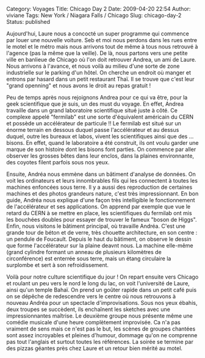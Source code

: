 Category: Voyages
Title: Chicago Day 2
Date: 2009-04-20 22:54
Author: viviane
Tags: New York / Niagara Falls / Chicago
Slug: chicago-day-2
Status: published

Aujourd'hui, Laure nous a concocté un super programme qui commence par louer une nouvelle voiture. Seb et moi nous perdons dans les rues entre le motel et le métro mais nous arrivons tout de même à tous nous retrouvé à l'agence (pas la même que la veille). De là, nous partons vers une petite ville en banlieue de Chicago où l'on doit retrouver Andrea, un ami de Laure. Nous arrivons à l'avance, et nous voilà au milieu d'une sorte de zone industrielle sur le parking d'un hôtel. On cherche un endroit où manger et entrons par hasard dans un petit restaurant Thaï. Il se trouve que c'est leur "grand openning" et nous avons le droit au repas gratuit !

Peu de temps après nous rejoignons Andrea pour ce qui va être, pour la geek scientifique que je suis, un des must du voyage. En effet, Andrea travaille dans un grand laboratoire scientifique situé juste à côté. Ce complexe appelé "fermilab" est une sorte d'équivalent américain du CERN et possède un accélérateur de particule !! Le fermilab est situé sur un énorme terrain en dessous duquel passe l'accélérateur et au dessus duquel, outre les bureaux et labos, vivent les scientifiques ainsi que des ... bisons. En effet, quand le laboratoire a été construit, ils ont voulu garder une marque de son histoire dont les bisons font parties. On commence par aller observer les grosses bêtes dans leur enclos, dans la plaines environnante, des coyotes filent parfois sous nos yeux.

Ensuite, Andréa nous emmène dans un bâtiment d'analyse de données. On voit les ordinateurs et leurs innombrables fils qui les connectent à toutes les machines enfoncées sous terre. Il y a aussi des reproduction de certaines machines et des photos grandeurs nature, c'est très impressionnant. En bon guide, Andréa nous explique d'une façon très intelligible le fonctionnement de l'accélérateur et ses applications. On apprend par exemple que vue le retard du CERN à se mettre en place, les scientifiques du fermilab ont mis les bouchées doubles pour essayer de trouver le fameux "boson de Higgs". Enfin, nous visitons le bâtiment principal, où travaille Andréa. C'est une grande tour de béton et de verre, très chouette architecture, en son centre : un pendule de Foucault. Depuis le haut du bâtiment, on observe le dessin que forme l'accélérateur sur la plaine deavnt nous. La machine elle-même (grand cylindre formant un anneau de plusieurs kilomètres de circonférence) est enterrée sous terre, mais un étang circulaire la surplombe et sert à son refroidissement.

Voilà pour notre culture scientifique du jour ! On repart ensuite vers Chicago et roulant un peu vers le nord le long du lac, on voit l'université de Laure, ainsi qu'un temple Bahaï. On prend un goûter rapide dans un petit café puis on se dépêche de redescendre vers le centre où nous retrouvons à nouveau Andréa pour un spectacle d'improvisations. Sous nos yeux ébahis, deux troupes se succèdent, ils enchaînent les sketches avec une impressionnantes maîtrise. Le deuxième groupe nous présente même une comédie musicale d'une heure complètement improvisée. Ca n'a pas vraiment de sens mais ce n'est pas le but, les scènes de groupes chantées sont assez incroyables et pleines d'humour, dommage qu'on ne comprenne pas tout l'anglais et surtout toutes les références. La soirée se termine par des pizzas géantes près chez Laure et un retour bien mérité au motel.
